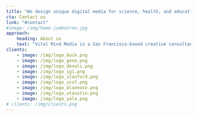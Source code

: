 ```yaml
---
title: "We design unique digital media for science, health, and education."
cta: Contact us
link: "#contact"
#image: /img/home-jumbotron.jpg
approach:
    heading: About us
    text: "Vital Mind Media is a San Francisco-based creative consultancy that collaborates with leading researchers and communications teams in academia and the biotech industry to create digital media which engages people through storytelling and experience design. We are designers, developers, writers, researchers, scientists, strategists, and multimedia production experts with decades of experience in science communication."
clients: 
    - image: /img/logo_buck.png
    - image: /img/logo_gene.png
    - image: /img/logo_denali.png
    - image: /img/logo_igi.png
    - image: /img/logo_stanford.png
    - image: /img/logo_ucsf.png
    - image: /img/logo_bluenote.png
    - image: /img/logo_utaustin.png
    - image: /img/logo_yale.png
# clients: /img/clients.png
---
```


